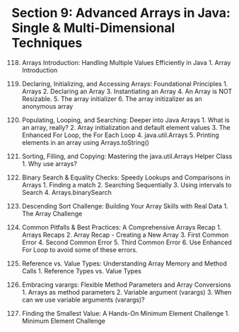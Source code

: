 # Section 9: Advanced Arrays in Java: Single & Multi-Dimensional Techniques

118. Arrays Introduction: Handling Multiple Values Efficiently in Java
    1. Array Introduction

119. Declaring, Initializing, and Accessing Arrays: Foundational Principles
    1. Arrays
    2. Declaring an Array
    3. Instantiating an Array
    4. An Array is NOT Resizable.
    5. The array initializer
    6. The array initizalizer as an anonymous array

120. Populating, Looping, and Searching: Deeper into Java Arrays
    1. What is an array, really?
    2. Array initialization and default element values
    3. The Enhanced For Loop, the For Each Loop
    4. java.util.Arrays
    5. Printing elements in an array using Arrays.toString()

121. Sorting, Filling, and Copying: Mastering the java.util.Arrays Helper Class
    1. Why use arrays?

122. Binary Search & Equality Checks: Speedy Lookups and Comparisons in Arrays
    1. Finding a match
    2. Searching Sequentially
    3. Using intervals to Search
    4. Arrays.binarySearch

123. Descending Sort Challenge: Building Your Array Skills with Real Data
    1. The Array Challenge

124. Common Pitfalls & Best Practices: A Comprehensive Arrays Recap
    1. Arrays Recaps
    2. Array Recap - Creating a New Array
    3. First Common Error
    4. Second Common Error
    5. Third Common Error
    6. Use Enhanced For Loop to avoid some of these errors.

125. Reference vs. Value Types: Understanding Array Memory and Method Calls
    1. Reference Types vs. Value Types

126. Embracing varargs: Flexible Method Parameters and Array Conversions
    1. Arrays as method parameters
    2. Variable argument (varargs)
    3. When can we use variable arguments (varargs)?

127. Finding the Smallest Value: A Hands-On Minimum Element Challenge
    1. Minimum Element Challenge
